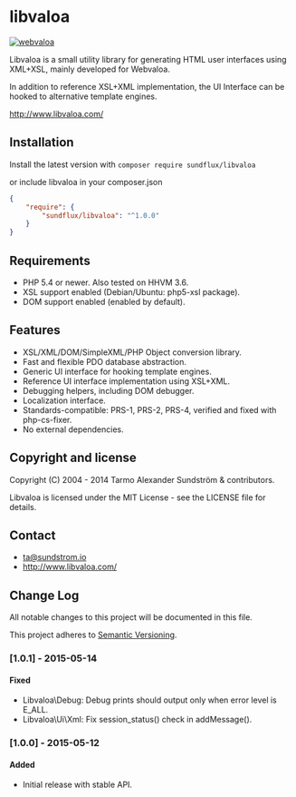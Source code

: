 libvaloa
========

[![webvaloa](https://github.com/sundflux/libvaloa/blob/master/.vendor.png)](https://github.com/sundflux/libvaloa/blob/master/.vendor.png)

Libvaloa is a small utility library for generating HTML user interfaces using XML+XSL, mainly developed for Webvaloa. 

In addition to reference XSL+XML implementation, the UI Interface can be hooked to alternative template engines.

http://www.libvaloa.com/

## Installation

Install the latest version with `composer require sundflux/libvaloa`

or include libvaloa in your composer.json

```json
{
    "require": {
        "sundflux/libvaloa": "^1.0.0"
    }
}
```

## Requirements

- PHP 5.4 or newer. Also tested on HHVM 3.6.
- XSL support enabled (Debian/Ubuntu: php5-xsl package).
- DOM support enabled (enabled by default).

## Features

- XSL/XML/DOM/SimpleXML/PHP Object conversion library.
- Fast and flexible PDO database abstraction.
- Generic UI interface for hooking template engines.
- Reference UI interface implementation using XSL+XML.
- Debugging helpers, including DOM debugger.
- Localization interface.
- Standards-compatible: PRS-1, PRS-2, PRS-4, verified and fixed with php-cs-fixer.
- No external dependencies.

## Copyright and license

Copyright (C) 2004 - 2014 Tarmo Alexander Sundström & contributors.

Libvaloa is licensed under the MIT License - see the LICENSE file for details.

## Contact

- ta@sundstrom.io
- http://www.libvaloa.com/

## Change Log
All notable changes to this project will be documented in this file.

This project adheres to [Semantic Versioning](http://semver.org/).

### [1.0.1] - 2015-05-14
#### Fixed
- Libvaloa\Debug: Debug prints should output only when error level is E_ALL.
- Libvaloa\Ui\Xml: Fix session_status() check in addMessage().

### [1.0.0] - 2015-05-12
#### Added
- Initial release with stable API.
